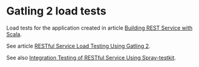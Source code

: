 Gatling 2 load tests
=========================

Load tests for the application created in article [Building REST Service with Scala](http://sysgears.com/articles/building-rest-service-with-scala/).

See article [RESTful Service Load Testing Using Gatling 2](http://sysgears.com/articles/restful-service-load-testing-using-gatling-2/).

See also [Integration Testing of RESTful Service Using Spray-testkit](http://sysgears.com/articles/scala-rest-api-integration-testing-with-spray-testkit/).
